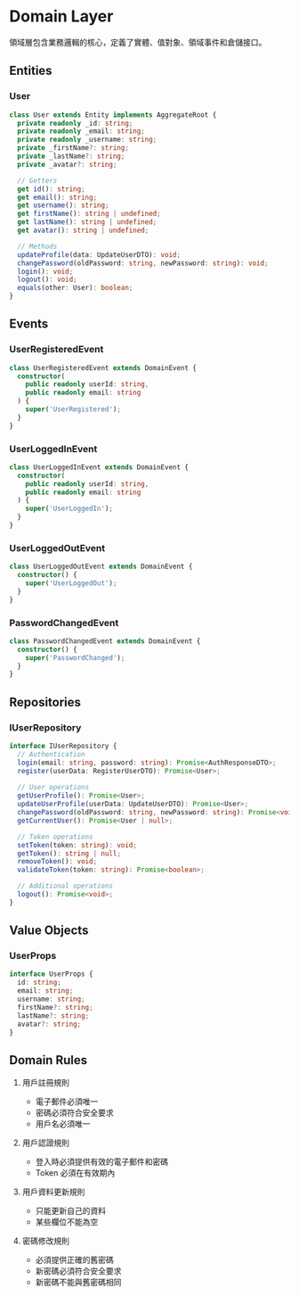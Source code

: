 # Domain Layer

領域層包含業務邏輯的核心，定義了實體、值對象、領域事件和倉儲接口。

## Entities

### User

```typescript
class User extends Entity implements AggregateRoot {
  private readonly _id: string;
  private readonly _email: string;
  private readonly _username: string;
  private _firstName?: string;
  private _lastName?: string;
  private _avatar?: string;

  // Getters
  get id(): string;
  get email(): string;
  get username(): string;
  get firstName(): string | undefined;
  get lastName(): string | undefined;
  get avatar(): string | undefined;

  // Methods
  updateProfile(data: UpdateUserDTO): void;
  changePassword(oldPassword: string, newPassword: string): void;
  login(): void;
  logout(): void;
  equals(other: User): boolean;
}
```

## Events

### UserRegisteredEvent

```typescript
class UserRegisteredEvent extends DomainEvent {
  constructor(
    public readonly userId: string,
    public readonly email: string
  ) {
    super('UserRegistered');
  }
}
```

### UserLoggedInEvent

```typescript
class UserLoggedInEvent extends DomainEvent {
  constructor(
    public readonly userId: string,
    public readonly email: string
  ) {
    super('UserLoggedIn');
  }
}
```

### UserLoggedOutEvent

```typescript
class UserLoggedOutEvent extends DomainEvent {
  constructor() {
    super('UserLoggedOut');
  }
}
```

### PasswordChangedEvent

```typescript
class PasswordChangedEvent extends DomainEvent {
  constructor() {
    super('PasswordChanged');
  }
}
```

## Repositories

### IUserRepository

```typescript
interface IUserRepository {
  // Authentication
  login(email: string, password: string): Promise<AuthResponseDTO>;
  register(userData: RegisterUserDTO): Promise<User>;
  
  // User operations
  getUserProfile(): Promise<User>;
  updateUserProfile(userData: UpdateUserDTO): Promise<User>;
  changePassword(oldPassword: string, newPassword: string): Promise<void>;
  getCurrentUser(): Promise<User | null>;

  // Token operations
  setToken(token: string): void;
  getToken(): string | null;
  removeToken(): void;
  validateToken(token: string): Promise<boolean>;

  // Additional operations
  logout(): Promise<void>;
}
```

## Value Objects

### UserProps

```typescript
interface UserProps {
  id: string;
  email: string;
  username: string;
  firstName?: string;
  lastName?: string;
  avatar?: string;
}
```

## Domain Rules

1. 用戶註冊規則
   - 電子郵件必須唯一
   - 密碼必須符合安全要求
   - 用戶名必須唯一

2. 用戶認證規則
   - 登入時必須提供有效的電子郵件和密碼
   - Token 必須在有效期內

3. 用戶資料更新規則
   - 只能更新自己的資料
   - 某些欄位不能為空

4. 密碼修改規則
   - 必須提供正確的舊密碼
   - 新密碼必須符合安全要求
   - 新密碼不能與舊密碼相同
